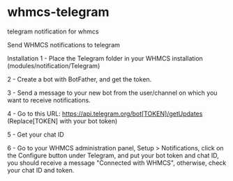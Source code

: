 # whmcs-telegram
telegram notification for whmcs


Send WHMCS notifications to telegram

Installation
1 - Place the Telegram folder in your WHMCS installation (modules/notification/Telegram)

2 - Create a bot with BotFather, and get the token.

3 - Send a message to your new bot from the user/channel on which you want to receive notifications.

4 - Go to this URL: https://api.telegram.org/bot[TOKEN]/getUpdates (Replace[TOKEN] with your bot token)

5 - Get your chat ID

6 - Go to your WHMCS administration panel, Setup > Notifications, click on the Configure button under Telegram, and put your bot token and chat ID, you should receive a message "Connected with WHMCS", otherwise, check your chat ID and token.
